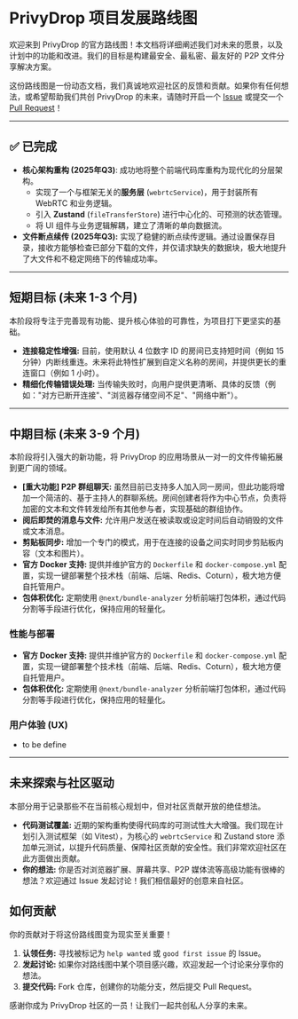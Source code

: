 # PrivyDrop 项目发展路线图

欢迎来到 PrivyDrop 的官方路线图！本文档将详细阐述我们对未来的愿景，以及计划中的功能和改进。我们的目标是构建最安全、最私密、最友好的 P2P 文件分享解决方案。

这份路线图是一份动态文档，我们真诚地欢迎社区的反馈和贡献。如果你有任何想法，或希望帮助我们共创 PrivyDrop 的未来，请随时开启一个 [Issue](https://github.com/david-bai00/PrivyDrop/issues) 或提交一个 [Pull Request](https://github.com/david-bai00/PrivyDrop/pulls)！

---

## ✅ 已完成

- **核心架构重构 (2025年Q3)**: 成功地将整个前端代码库重构为现代化的分层架构。
  - 实现了一个与框架无关的**服务层** (`webrtcService`)，用于封装所有 WebRTC 和业务逻辑。
  - 引入 **Zustand** (`fileTransferStore`) 进行中心化的、可预测的状态管理。
  - 将 UI 组件与业务逻辑解耦，建立了清晰的单向数据流。
- **文件断点续传 (2025年Q3):** 实现了稳健的断点续传逻辑。通过设置保存目录，接收方能够检查已部分下载的文件，并仅请求缺失的数据块，极大地提升了大文件和不稳定网络下的传输成功率。

---

## 短期目标 (未来 1-3 个月)

本阶段将专注于完善现有功能、提升核心体验的可靠性，为项目打下更坚实的基础。

- **连接稳定性增强:** 目前，使用默认 4 位数字 ID 的房间已支持短时间（例如 15 分钟）内断线重连。未来将此特性扩展到自定义名称的房间，并提供更长的重连窗口（例如 1 小时）。
- **精细化传输错误处理:** 当传输失败时，向用户提供更清晰、具体的反馈（例如："对方已断开连接"、"浏览器存储空间不足"、"网络中断"）。

---

## 中期目标 (未来 3-9 个月)

本阶段将引入强大的新功能，将 PrivyDrop 的应用场景从一对一的文件传输拓展到更广阔的领域。

- **[重大功能] P2P 群组聊天:** 虽然目前已支持多人加入同一房间，但此功能将增加一个简洁的、基于主持人的群聊系统。房间创建者将作为中心节点，负责将加密的文本和文件转发给所有其他参与者，实现基础的群组协作。
- **阅后即焚的消息与文件:** 允许用户发送在被读取或设定时间后自动销毁的文件或文本消息。
- **剪贴板同步:** 增加一个专门的模式，用于在连接的设备之间实时同步剪贴板内容（文本和图片）。
- **官方 Docker 支持:** 提供并维护官方的 `Dockerfile` 和 `docker-compose.yml` 配置，实现一键部署整个技术栈（前端、后端、Redis、Coturn），极大地方便自托管用户。
- **包体积优化:** 定期使用 `@next/bundle-analyzer` 分析前端打包体积，通过代码分割等手段进行优化，保持应用的轻量化。

### 性能与部署

- **官方 Docker 支持:** 提供并维护官方的 `Dockerfile` 和 `docker-compose.yml` 配置，实现一键部署整个技术栈（前端、后端、Redis、Coturn），极大地方便自托管用户。
- **包体积优化:** 定期使用 `@next/bundle-analyzer` 分析前端打包体积，通过代码分割等手段进行优化，保持应用的轻量化。

### 用户体验 (UX)

- to be define

---

## 未来探索与社区驱动

本部分用于记录那些不在当前核心规划中，但对社区贡献开放的绝佳想法。

- **代码测试覆盖:** 近期的架构重构使得代码库的可测试性大大增强。我们现在计划引入测试框架（如 Vitest），为核心的 `webrtcService` 和 Zustand store 添加单元测试，以提升代码质量、保障社区贡献的安全性。我们非常欢迎社区在此方面做出贡献。
- **你的想法:** 你是否对浏览器扩展、屏幕共享、P2P 媒体流等高级功能有很棒的想法？欢迎通过 Issue 发起讨论！我们相信最好的创意来自社区。

## 如何贡献

你的贡献对于将这份路线图变为现实至关重要！

1.  **认领任务:** 寻找被标记为 `help wanted` 或 `good first issue` 的 Issue。
2.  **发起讨论:** 如果你对路线图中某个项目感兴趣，欢迎发起一个讨论来分享你的想法。
3.  **提交代码:** Fork 仓库，创建你的功能分支，然后提交 Pull Request。

感谢你成为 PrivyDrop 社区的一员！让我们一起共创私人分享的未来。